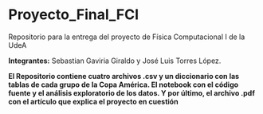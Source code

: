 # Proyecto_Final_FCI
Repositorio para la entrega del proyecto de Física Computacional I de la UdeA

**Integrantes:** Sebastian Gaviria Giraldo y José Luis Torres López.

**El Repositorio contiene cuatro archivos .csv y un diccionario con las tablas de cada grupo de la Copa América. El notebook con el código fuente y el análisis exploratorio de los datos. Y por último, el archivo .pdf con el artículo que explica el proyecto en cuestión**